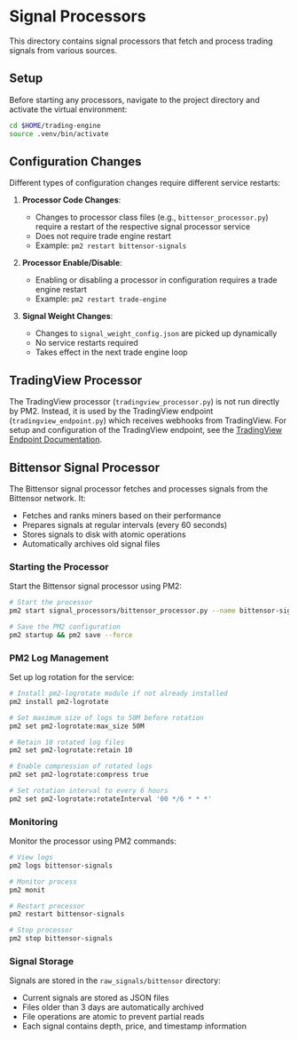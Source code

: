# Signal Processors

This directory contains signal processors that fetch and process trading signals from various sources.

## Setup

Before starting any processors, navigate to the project directory and activate the virtual environment:

```bash
cd $HOME/trading-engine
source .venv/bin/activate
```

## Configuration Changes

Different types of configuration changes require different service restarts:

1. **Processor Code Changes**:
   - Changes to processor class files (e.g., `bittensor_processor.py`) require a restart of the respective signal processor service
   - Does not require trade engine restart
   - Example: `pm2 restart bittensor-signals`

2. **Processor Enable/Disable**:
   - Enabling or disabling a processor in configuration requires a trade engine restart
   - Example: `pm2 restart trade-engine`

3. **Signal Weight Changes**:
   - Changes to `signal_weight_config.json` are picked up dynamically
   - No service restarts required
   - Takes effect in the next trade engine loop

## TradingView Processor

The TradingView processor (`tradingview_processor.py`) is not run directly by PM2. Instead, it is used by the TradingView endpoint (`tradingview_endpoint.py`) which receives webhooks from TradingView. For setup and configuration of the TradingView endpoint, see the [TradingView Endpoint Documentation](../signal_endpoints/README.md).

## Bittensor Signal Processor

The Bittensor signal processor fetches and processes signals from the Bittensor network. It:
- Fetches and ranks miners based on their performance
- Prepares signals at regular intervals (every 60 seconds)
- Stores signals to disk with atomic operations
- Automatically archives old signal files

### Starting the Processor

Start the Bittensor signal processor using PM2:

```bash
# Start the processor
pm2 start signal_processors/bittensor_processor.py --name bittensor-signals --interpreter python3

# Save the PM2 configuration
pm2 startup && pm2 save --force
```

### PM2 Log Management

Set up log rotation for the service:

```bash
# Install pm2-logrotate module if not already installed
pm2 install pm2-logrotate

# Set maximum size of logs to 50M before rotation
pm2 set pm2-logrotate:max_size 50M

# Retain 10 rotated log files
pm2 set pm2-logrotate:retain 10

# Enable compression of rotated logs
pm2 set pm2-logrotate:compress true

# Set rotation interval to every 6 hours
pm2 set pm2-logrotate:rotateInterval '00 */6 * * *'
```

### Monitoring

Monitor the processor using PM2 commands:

```bash
# View logs
pm2 logs bittensor-signals

# Monitor process
pm2 monit

# Restart processor
pm2 restart bittensor-signals

# Stop processor
pm2 stop bittensor-signals
```

### Signal Storage

Signals are stored in the `raw_signals/bittensor` directory:
- Current signals are stored as JSON files
- Files older than 3 days are automatically archived
- File operations are atomic to prevent partial reads
- Each signal contains depth, price, and timestamp information 